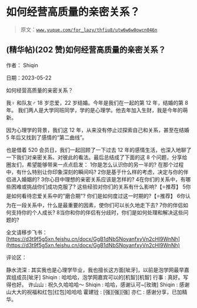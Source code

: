# 如何经营高质量的亲密关系？

> 原文：[`www.yuque.com/for_lazy/thfiu8/utw6w6w0owcn046n`](https://www.yuque.com/for_lazy/thfiu8/utw6w6w0owcn046n)



## (精华帖)(202 赞)如何经营高质量的亲密关系？ 

作者： Shiqin 

日期：2023-05-22 

如何经营高质量的亲密关系？ 

我♀ 和队友♂ 18 岁恋爱，22 岁结婚。今年是我们在一起的第 12 年，结婚的第 8 年。 我们两人是大学同班同学，学的是心理学。他去年加入生财，我是今年的萌新。 

因为心理学的背景，我们这 12 年，从来没有停止过探索自己和关系，甚至在结婚 5 年后又找到了感情的“第二曲线”。 

也是借着 520 会员日，我们一起回顾了一下过去 12 年的感情生活，也深入地聊了一下我们对亲密关系、对彼此的看法。最后总结成了下面的这 8 个问题，分享给圈友们，希望能够带来一点点启发： <ne-oli index-type="0"><ne-oli-i>1</ne-oli-i><ne-oli-c class="ne-oli-content" id="ue0acc6a5" data-lake-id="ue0acc6a5">你是怎么认识你的另一半的? 在那个过程中，有什么特别让你印象深刻的瞬间吗?</ne-oli-c></ne-oli> <ne-oli index-type="0"><ne-oli-i>2</ne-oli-i><ne-oli-c class="ne-oli-content" id="ueec8aa79" data-lake-id="ueec8aa79">你是基于什么样的考虑，决定与你的伴侣进入婚姻的?</ne-oli-c></ne-oli> <ne-oli index-type="0"><ne-oli-i>3</ne-oli-i><ne-oli-c class="ne-oli-content" id="ua04c2fc0" data-lake-id="ua04c2fc0">你心目中理想的亲密关系应该是怎样的?</ne-oli-c></ne-oli> <ne-oli index-type="0"><ne-oli-i>4</ne-oli-i><ne-oli-c class="ne-oli-content" id="ud3131af9" data-lake-id="ud3131af9">在你们的关系中，有哪些困难或挑战你们成功克服了? 这些经验对你们的关系有什么影响?【⭐推荐】</ne-oli-c></ne-oli> <ne-oli index-type="0"><ne-oli-i>5</ne-oli-i><ne-oli-c class="ne-oli-content" id="ub96c5d0c" data-lake-id="ub96c5d0c">你是如何看待恋爱关系中的”磨合期"? 你们是如何度过这一时期的?【⭐推荐】</ne-oli-c></ne-oli> <ne-oli index-type="0"><ne-oli-i>6</ne-oli-i><ne-oli-c class="ne-oli-content" id="u7c03424b" data-lake-id="u7c03424b">你认为在一段关系中，什么是最重要的因素，使你们可以长久地走下去?</ne-oli-c></ne-oli> <ne-oli index-type="0"><ne-oli-i>7</ne-oli-i><ne-oli-c class="ne-oli-content" id="uc9528c5f" data-lake-id="uc9528c5f">你的伴侣如何支持你的个人成长?</ne-oli-c></ne-oli> <ne-oli index-type="0"><ne-oli-i>8</ne-oli-i><ne-oli-c class="ne-oli-content" id="u35fb7e88" data-lake-id="u35fb7e88">当你和你的伴侣有分歧时，你们是如何处理和解决这些问题的?</ne-oli-c></ne-oli> 

全文请移步飞书：[https://d3t9f5g5xn.feishu.cn/docx/GgB1dNbSNoyanfxyVn2cHl9WnNh](https://d3t9f5g5xn.feishu.cn/docx/GgB1dNbSNoyanfxyVn2cHl9WnNh) 

评论区： 

静水流深 : 其实我也是心理学毕业，我也擅长这方面[呲牙]，以前是泡学网最早嘉宾组成员[呲牙] Shiqin : 哈哈哈，泡学网嘉宾可以的[机智][机智] 行事 : 真好。写得也好。 许山山 : 祝久久哈哈哈～ Shiqin : 哈哈，感谢认可~[玫瑰] Shiqin : 感谢山大大的祝福和红包[红包]哈哈哈 霍建铨 : [强][强][强] 亦仁 : 感谢分享，已加精华。